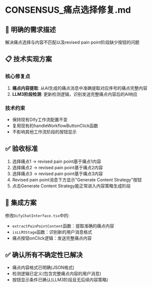 # CONSENSUS_痛点选择修复.md

## 🎯 明确的需求描述
解决痛点选择与内容不匹配以及revised pain point阶段缺少按钮的问题

## 📋 技术实现方案

### 核心修复点
1. **痛点内容提取**: 从AI生成的痛点消息中准确提取对应序号的痛点完整内容
2. **LLM3阶段检测**: 更新检测逻辑，识别发送完整痛点内容后的AI响应

### 技术约束
- 保持现有Dify工作流配置不变
- 复用现有的handleWorkflowButtonClick函数
- 不影响其他工作流阶段的按钮显示

## ✅ 验收标准
1. 选择痛点1 → revised pain point基于痛点1内容
2. 选择痛点2 → revised pain point基于痛点2内容  
3. 选择痛点3 → revised pain point基于痛点3内容
4. Revised pain point消息下方显示"Generate Content Strategy"按钮
5. 点击Generate Content Strategy能正常进入内容策略生成阶段

## 🔧 集成方案
修改`DifyChatInterface.tsx`中的:
- `extractPainPointContent`函数：提取准确的痛点内容
- `isLLM3Stage`函数：识别新的用户消息格式
- 痛点按钮onClick逻辑：发送完整痛点内容

## ✅ 确认所有不确定性已解决
- 痛点内容格式已明确(JSON格式)
- 检测逻辑已定义(包含完整痛点内容的用户消息)
- 按钮显示条件已确认(LLM3阶段且无后续内容策略)